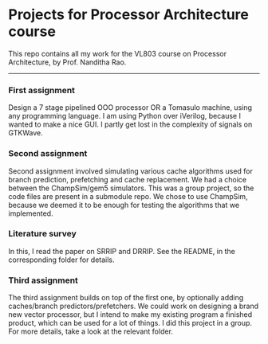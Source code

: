 # Projects for Processor Architecture course

This repo contains all my work for the VL803 course on Processor Architecture, by Prof. Nanditha Rao.

-------------------

### First assignment
Design a 7 stage pipelined OOO processor OR a Tomasulo machine, using any programming language. I am using Python over iVerilog, because I wanted to make a nice GUI. I partly get lost in the complexity of signals on GTKWave.

### Second assignment
Second assignment involved simulating various cache algorithms used for branch prediction, prefetching and cache
replacement. We had a choice between the ChampSim/gem5 simulators. This was a group project, so the code files are
present in a submodule repo. We chose to use ChampSim, because we deemed it to be enough for testing the algorithms that
we implemented.

### Literature survey
In this, I read the paper on SRRIP and DRRIP. See the README, in the corresponding folder for details.

### Third assignment
The third assignment builds on top of the first one, by optionally adding caches/branch predictors/prefetchers. We could
work on designing a brand new vector processor, but I intend to make my existing program a finished product, which can
be used for a lot of things. I did this project in a group. For more details, take a look at the relevant folder.
